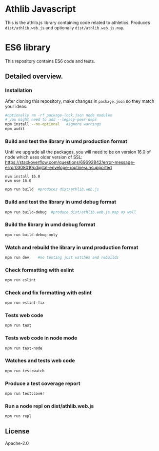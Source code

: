 Athlib Javascript
=================

This is the athlib.js library containing code related to athletics. Produces `dist/athlib.web.js` and optionally `dist/athlib.web.js.map`.


ES6 library
===========

This repository contains ES6 code and tests.


## Detailed overview.

### Installation
After cloning this repository, make changes in `package.json` so they match your ideas.
```sh
#optionally rm -rf package-lock.json node_modules
# you might need to add --legacy-peer-deps
npm install --no-optional   #ignore warnings
npm audit
```

### Build and test the library in umd production format
Until we upgrade all the packages, you will need to be on version 16.0 of node which uses older version of SSL:
https://stackoverflow.com/questions/69692842/error-message-error0308010cdigital-envelope-routinesunsupported
```
nvm install 16.0
nvm use 16.0
```

```sh
npm run build  #produces dist/athlib.web.js
```

### Build and test the library in umd debug format
```sh
npm run build-debug  #produce dist/athlib.web.js.map as well
```

### Build the library in umd debug format
```sh
npm run build-debug-only
```

### Watch and rebuild the library in umd production format
```sh
npm run dev    #no testing just watches and rebuilds
```

### Check formatting with eslint
```sh
npm run eslint
```

### Check and fix formatting with eslint
```sh
npm run eslint-fix
```

### Tests web code
```sh
npm run test
```

### Tests web code in node mode
```sh
npm run test-node
```

### Watches and tests web code
```sh
npm run test:watch
```

### Produce a test coverage report
```sh
npm run test:cover
```

### Run a node repl on dist/athlib.web.js
```sh
npm run repl
```

## License
Apache-2.0
